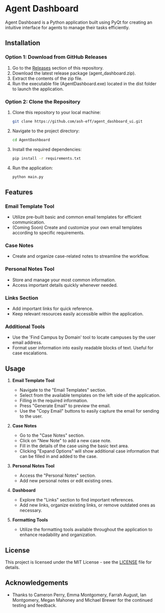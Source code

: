 # Agent Dashboard

Agent Dashboard is a Python application built using PyQt for creating an intuitive interface for agents to manage their tasks efficiently.

## Installation

### Option 1: Download from GitHub Releases
1. Go to the [Releases](https://github.com/ash-eff/agent_dashboard_ui/releases) section of this repository.
2. Download the latest release package (agent_dashboard.zip).
3. Extract the contents of the zip file.
4. Run the executable file (AgentDashboard.exe) located in the dist folder to launch the application.

### Option 2: Clone the Repository
1. Clone this repository to your local machine:
    ```bash
    git clone https://github.com/ash-eff/agent_dashboard_ui.git
    ```
2. Navigate to the project directory:
    ```bash
    cd AgentDashboard
    ```
3. Install the required dependencies:
    ```bash
    pip install -r requirements.txt
    ```
4. Run the application:
    ```bash
    python main.py
    ```

## Features

### Email Template Tool
- Utilize pre-built basic and common email templates for efficient communication.
- (Coming Soon) Create and customize your own email templates according to specific requirements.

### Case Notes
- Create and organize case-related notes to streamline the workflow.

### Personal Notes Tool
- Store and manage your most common information.
- Access important details quickly whenever needed.

### Links Section
- Add important links for quick reference.
- Keep relevant resources easily accessible within the application.

### Additional Tools
- Use the 'Find Campus by Domain' tool to locate campuses by the user email address.
- Format user information into easily readable blocks of text. Useful for case escalations.

## Usage
1. **Email Template Tool**
    - Navigate to the "Email Templates" section.
    - Select from the available templates on the left side of the application.
    - Filling in the required information.
    - Press "Generate Email" to preview the email.
    - Use the "Copy Email" buttons to easily capture the email for sending to the user.

2. **Case Notes**
    - Go to the "Case Notes" section.
    - Click on "New Note" to add a new case note.
    - Fill in the details of the case using the basic text area.
    - Clicking "Expand Options" will show additional case information that can be filled in and added to the case.

3. **Personal Notes Tool**
    - Access the "Personal Notes" section.
    - Add new personal notes or edit existing ones.

4. **Dashboard**
    - Explore the "Links" section to find important references.
    - Add new links, organize existing links, or remove outdated ones as necessary.

5. **Formatting Tools**
    - Utilize the formatting tools available throughout the application to enhance readability and organization.

## License
This project is licensed under the MIT License - see the [LICENSE](LICENSE) file for details.

## Acknowledgements
- Thanks to Cameron Perry, Emma Montgomery, Farrah August, Ian Montgomery, Megan Mahoney and Michael Brewer for the continued testing and feedback.
